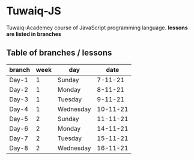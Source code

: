 # Tuwaiq-JS
Tuwaiq-Academey course of JavaScript programming language.
**lessons are listed in branches**

## Table of branches / lessons
| branch | week |   day    |    date    |
| ------ | ---- | -------- |------------|
| Day-1  |   1  | Sunday   |  7-11-21   |
| Day-2  |   1  | Monday   |  8-11-21   |
| Day-3  |   1  | Tuesday  |  9-11-21   |
| Day-4  |   1  | Wednesday|  10-11-21  |
| Day-5  |   2  | Sunday   |  11-11-21  |
| Day-6  |   2  | Monday   |  14-11-21  |
| Day-7  |   2  | Tuesday  |  15-11-21  |
| Day-8  |   2  | Wednesday|  16-11-21  |
